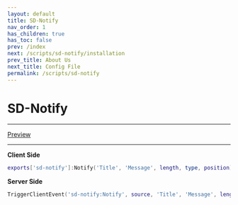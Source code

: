 ```yaml
---
layout: default
title: SD-Notify
nav_order: 1
has_children: true
has_toc: false
prev: /index
next: /scripts/sd-notify/installation
prev_title: About Us
next_title: Config File
permalink: /scripts/sd-notify
---
```


# SD-Notify

___
[Preview](https://www.youtube.com/watch?v=z8XstRn0gCg)

___

**Client Side**
```lua
exports['sd-notify']:Notify('Title', 'Message', length, type, position)
```

**Server Side**
```lua
TriggerClientEvent('sd-notify:Notify', source, 'Title', 'Message', length, type, position)
```

